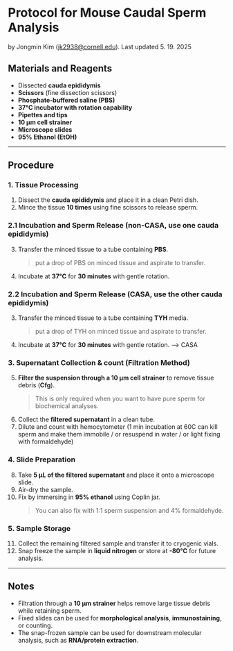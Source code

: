 # Protocol for Mouse Caudal Sperm Analysis

by Jongmin Kim (jk2938@cornell.edu). Last updated 5. 19. 2025

## Materials and Reagents  
- Dissected **cauda epididymis**  
- **Scissors** (fine dissection scissors)  
- **Phosphate-buffered saline (PBS)**  
- **37°C incubator with rotation capability**  
- **Pipettes and tips**  
- **10 µm cell strainer**  
- **Microscope slides**  
- **95% Ethanol (EtOH)**  

---

## Procedure  

### 1. Tissue Processing  
1. Dissect the **cauda epididymis** and place it in a clean Petri dish.  
2. Mince the tissue **10 times** using fine scissors to release sperm.  

### 2.1 Incubation and Sperm Release (non-CASA, use one cauda epididymis) 
3. Transfer the minced tissue to a tube containing **PBS**.
    > put a drop of PBS on minced tissue and aspirate to transfer. 
4. Incubate at **37°C** for **30 minutes** with gentle rotation.  

### 2.2 Incubation and Sperm Release (CASA, use the other cauda epididymis) 
3. Transfer the minced tissue to a tube containing **TYH** media.
    > put a drop of TYH on minced tissue and aspirate to transfer. 
4. Incubate at **37°C** for **30 minutes** with gentle rotation. --> CASA   

### 3. Supernatant Collection & count (Filtration Method)  
5. **Filter the suspension through a 10 µm cell strainer** to remove tissue debris (**Cfg**).
    > This is only required when you want to have pure sperm for biochemical analyses.  
6. Collect the **filtered supernatant** in a clean tube.
7. Dilute and count with hemocytometer (1 min incubation at 60C can kill sperm and make them immobile / or resuspend in water / or light fixing with formaldehyde)

### 4. Slide Preparation  
8. Take **5 µL of the filtered supernatant** and place it onto a microscope slide.  
9. Air-dry the sample.  
10. Fix by immersing in **95% ethanol** using Coplin jar.
    > You can also fix with 1:1 sperm suspension and 4% formaldehyde. 

### 5. Sample Storage  
11. Collect the remaining filtered sample and transfer it to cryogenic vials.  
12. Snap freeze the sample in **liquid nitrogen** or store at **-80°C** for future analysis.  

---

## Notes  
- Filtration through a **10 µm strainer** helps remove large tissue debris while retaining sperm.  
- Fixed slides can be used for **morphological analysis**, **immunostaining**, or counting.  
- The snap-frozen sample can be used for downstream molecular analysis, such as **RNA/protein extraction**. 
